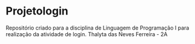 # Projetologin
Repositório criado para a disciplina de Linguagem de Programação I para realização da atividade de login.  Thalyta das Neves Ferreira - 2A
